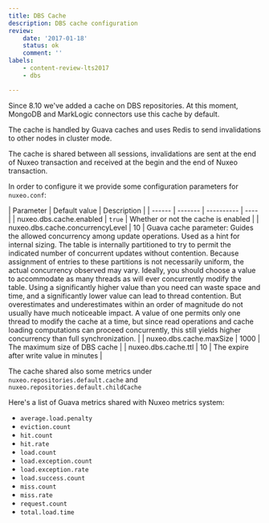 ```yaml
---
title: DBS Cache
description: DBS cache configuration
review:
    date: '2017-01-18'
    status: ok
    comment: ''
labels:
    - content-review-lts2017
    - dbs

---
```


Since 8.10 we've added a cache on DBS repositories. At this moment, MongoDB and MarkLogic connectors use this cache by default.

The cache is handled by Guava caches and uses Redis to send invalidations to other nodes in cluster mode.

The cache is shared between all sessions, invalidations are sent at the end of Nuxeo transaction and received at the begin and the end of Nuxeo transaction.

In order to configure it we provide some configuration parameters for `nuxeo.conf`:

| Parameter | Default value | Description |
| ------ | ------- | ---------- | ---- |
| nuxeo.dbs.cache.enabled | `true` | Whether or not the cache is enabled |
| nuxeo.dbs.cache.concurrencyLevel | 10 | Guava cache parameter: Guides the allowed concurrency among update operations. Used as a hint for internal sizing. The table is internally partitioned to try to permit the indicated number of concurrent updates without contention. Because assignment of entries to these partitions is not necessarily uniform, the actual concurrency observed may vary. Ideally, you should choose a value to accommodate as many threads as will ever concurrently modify the table. Using a significantly higher value than you need can waste space and time, and a significantly lower value can lead to thread contention. But overestimates and underestimates within an order of magnitude do not usually have much noticeable impact. A value of one permits only one thread to modify the cache at a time, but since read operations and cache loading computations can proceed concurrently, this still yields higher concurrency than full synchronization. |
| nuxeo.dbs.cache.maxSize | 1000 | The maximum size of DBS cache |
| nuxeo.dbs.cache.ttl | 10 | The expire after write value in minutes |

The cache shared also some metrics under `nuxeo.repositories.default.cache` and `nuxeo.repositories.default.childCache`

Here's a list of Guava metrics shared with Nuxeo metrics system:
  * `average.load.penalty`
  * `eviction.count`
  * `hit.count`
  * `hit.rate`
  * `load.count`
  * `load.exception.count`
  * `load.exception.rate`
  * `load.success.count`
  * `miss.count`
  * `miss.rate`
  * `request.count`
  * `total.load.time`
